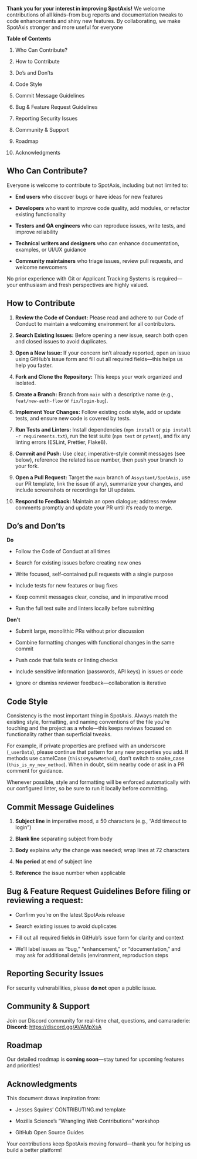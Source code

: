**Thank you for your interest in improving SpotAxis\!** We welcome contributions of all kinds–from bug reports and documentation tweaks to code enhancements and shiny new features. By collaborating, we make SpotAxis stronger and more useful for everyone

**Table of Contents**

1. Who Can Contribute?

2. How to Contribute

3. Do’s and Don’ts

4. Code Style

5. Commit Message Guidelines

6. Bug & Feature Request Guidelines

7. Reporting Security Issues

8. Community & Support

9. Roadmap

10. Acknowledgments


## **Who Can Contribute?** 
Everyone is welcome to contribute to SpotAxis, including but not limited to:

* **End users** who discover bugs or have ideas for new features

* **Developers** who want to improve code quality, add modules, or refactor existing functionality 

* **Testers and QA engineers** who can reproduce issues, write tests, and improve reliability

* **Technical writers and designers** who can enhance documentation, examples, or UI/UX guidance

* **Community maintainers** who triage issues, review pull requests, and welcome newcomers 

No prior experience with Git or Applicant Tracking Systems is required—your enthusiasm and fresh perspectives are highly valued.


## **How to Contribute**

1. **Review the Code of Conduct:** Please read and adhere to our Code of Conduct to maintain a welcoming environment for all contributors.

2. **Search Existing Issues:** Before opening a new issue, search both open and closed issues to avoid duplicates.

3. **Open a New Issue:** If your concern isn’t already reported, open an issue using GitHub’s issue form and fill out all required fields—this helps us help you faster.

4. **Fork and Clone the Repository:** This keeps your work organized and isolated.

5. **Create a Branch:** Branch from `main` with a descriptive name (e.g., `feat/new-auth-flow` or `fix/login-bug`).

6. **Implement Your Changes:** Follow existing code style, add or update tests, and ensure new code is covered by tests.

7. **Run Tests and Linters:** Install dependencies (`npm install` or `pip install -r requirements.txt`), run the test suite (`npm test` or `pytest`), and fix any linting errors (ESLint, Prettier, Flake8).

8. **Commit and Push:** Use clear, imperative-style commit messages (see below), reference the related issue number, then push your branch to your fork.

9. **Open a Pull Request:** Target the `main` branch of `Assystant/SpotAxis`, use our PR template, link the issue (if any), summarize your changes, and include screenshots or recordings for UI updates.

10. **Respond to Feedback:** Maintain an open dialogue; address review comments promptly and update your PR until it’s ready to merge.


## **Do’s and Don’ts**  
**Do**

* Follow the Code of Conduct at all times

* Search for existing issues before creating new ones

* Write focused, self-contained pull requests with a single purpose

* Include tests for new features or bug fixes

* Keep commit messages clear, concise, and in imperative mood

* Run the full test suite and linters locally before submitting

**Don’t**

* Submit large, monolithic PRs without prior discussion

* Combine formatting changes with functional changes in the same commit

* Push code that fails tests or linting checks

* Include sensitive information (passwords, API keys) in issues or code

* Ignore or dismiss reviewer feedback—collaboration is iterative


## **Code Style** 

Consistency is the most important thing in SpotAxis. Always match the existing style, formatting, and naming conventions of the file you’re touching and the project as a whole—this keeps reviews focused on functionality rather than superficial tweaks.

For example, if private properties are prefixed with an underscore (`_userData`), please continue that pattern for any new properties you add. If methods use camelCase (`thisIsMyNewMethod`), don’t switch to snake\_case (`this_is_my_new_method`). When in doubt, skim nearby code or ask in a PR comment for guidance.

Whenever possible, style and formatting will be enforced automatically with our configured linter, so be sure to run it locally before committing.


## **Commit Message Guidelines**

1. **Subject line** in imperative mood, ≤ 50 characters (e.g., “Add timeout to login”)

2. **Blank line** separating subject from body

3. **Body** explains *why* the change was needed; wrap lines at 72 characters

4. **No period** at end of subject line

5. **Reference** the issue number when applicable


## **Bug & Feature Request Guidelines**  Before filing or reviewing a request:

* Confirm you’re on the latest SpotAxis release

* Search existing issues to avoid duplicates

* Fill out all required fields in GitHub’s issue form for clarity and context

* We’ll label issues as “bug,” “enhancement,” or “documentation,” and may ask for additional details (environment, reproduction steps

## **Reporting Security Issues**  
For security vulnerabilities, please **do not** open a public issue.


## **Community & Support**  
Join our Discord community for real-time chat, questions, and camaraderie:  
**Discord:** https://discord.gg/AVAMpXsA 


## **Roadmap**  
Our detailed roadmap is **coming soon**—stay tuned for upcoming features and priorities\!


## **Acknowledgments**  
This document draws inspiration from:

* Jesses Squires’ CONTRIBUTING.md template

* Mozilla Science’s “Wrangling Web Contributions” workshop

* GitHub Open Source Guides

Your contributions keep SpotAxis moving forward—thank you for helping us build a better platform\! 

